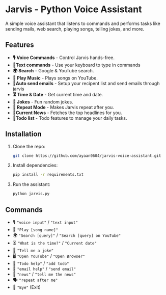 # **Jarvis - Python Voice Assistant**  

A simple voice assistant that listens to commands and performs tasks like sending mails, web search, playing songs, telling jokes, and more.  

## **Features**  
- **🎙️ Voice Commands** - Control Jarvis hands-free.  
- **💬Text commands** - Use your keyboard to type in commands  
- **🌍 Search** - Google & YouTube search.  
- **🎵 Play Music** - Plays songs on YouTube.  
- **📩Auto send emails** - Setup your recipent list and send emails through jarvis
- **⏳ Time & Date** - Get current time and date.  
- **🤣 Jokes** - Fun random jokes.  
- **📢 Repeat Mode** - Makes Jarvis repeat after you.  
- **📰Current News** - Fetches the top headlines for you. 
- **📃Todo list** - Todo features to manage your daily tasks. 

## **Installation**  
1. Clone the repo:  
   ```sh
   git clone https://github.com/ayaan0604/jarvis-voice-assistant.git
   
   ```
2. Install dependencies:  
   ```sh
   pip install -r requirements.txt
   ```
3. Run the assistant:  
   ```sh
   python jarvis.py
   ```


## **Commands**  
- 🎙️ `"voice input"` / `"text input"`  
- 🎵 `"Play [song name]"`  
- 🌍 `"Search [query]"` / `"Search [query] on YouTube"`  
- ⏳ `"What is the time?"` / `"Current date"`  
- 🤣 `"Tell me a joke"`  
- 🖥️ `"Open YouTube"` / `"Open Browser"`  
- 📖 `"Todo help"` / `"add todo"`  
- 📧 `"email help"` / `"send email"`  
- 📰 `"news"` / `"tell me the news"`  
- 🗣️ `"repeat after me"`  
- 👋 `"Bye"` (Exit)  

